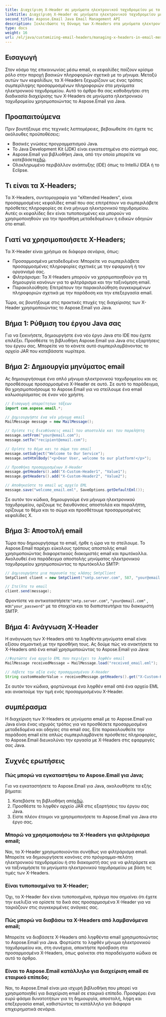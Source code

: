 ```yaml
---
title: Διαχείριση X-Header σε μηνύματα ηλεκτρονικού ταχυδρομείου με το Aspose.Email
linktitle: Διαχείριση X-Header σε μηνύματα ηλεκτρονικού ταχυδρομείου με το Aspose.Email
second_title: Aspose.Email Java Email Management API
description: Ξεκλειδώστε τη δύναμη των X-Headers στα μηνύματα ηλεκτρονικού ταχυδρομείου με το Aspose.Email για Java. Μάθετε να διαχειρίζεστε προσαρμοσμένα μεταδεδομένα και να βελτιώνετε την επεξεργασία email.
type: docs
weight: 16
url: /el/java/customizing-email-headers/managing-x-headers-in-email-messages/
---
```


## Εισαγωγή

Στον κόσμο της επικοινωνίας μέσω email, οι κεφαλίδες παίζουν κρίσιμο ρόλο στην παροχή βασικών πληροφοριών σχετικά με το μήνυμα. Μεταξύ αυτών των κεφαλίδων, τα X-Headers ξεχωρίζουν ως ένας τρόπος συμπερίληψης προσαρμοσμένων πληροφοριών στα μηνύματα ηλεκτρονικού ταχυδρομείου. Αυτό το άρθρο θα σας καθοδηγήσει στη διαδικασία διαχείρισης των X-Headers σε μηνύματα ηλεκτρονικού ταχυδρομείου χρησιμοποιώντας το Aspose.Email για Java.

## Προαπαιτούμενα

Πριν βουτήξουμε στις τεχνικές λεπτομέρειες, βεβαιωθείτε ότι έχετε τις ακόλουθες προϋποθέσεις:

- Βασικές γνώσεις προγραμματισμού Java.
- Το Java Development Kit (JDK) είναι εγκατεστημένο στο σύστημά σας.
-  Aspose.Email για βιβλιοθήκη Java, από την οποία μπορείτε να κατεβάσετε[εδώ](https://releases.aspose.com/email/java/).
- Ολοκληρωμένο περιβάλλον ανάπτυξης (IDE) όπως το IntelliJ IDEA ή το Eclipse.

## Τι είναι τα X-Headers;

Τα X-Headers, συντομογραφία για "eXtended Headers", είναι προσαρμοσμένες κεφαλίδες email που σας επιτρέπουν να συμπεριλάβετε πρόσθετες πληροφορίες σε ένα μήνυμα ηλεκτρονικού ταχυδρομείου. Αυτές οι κεφαλίδες δεν είναι τυποποιημένες και μπορούν να χρησιμοποιηθούν για την προσθήκη μεταδεδομένων ή ειδικών οδηγιών στο email.

## Γιατί να χρησιμοποιήσετε X-Headers;

Τα X-Header είναι χρήσιμα σε διάφορα σενάρια, όπως:

- Προσαρμοσμένα μεταδεδομένα: Μπορείτε να συμπεριλάβετε προσαρμοσμένες πληροφορίες σχετικές με την εφαρμογή ή τον οργανισμό σας.
- Φιλτράρισμα: Τα X-Headers μπορούν να χρησιμοποιηθούν για τη δημιουργία κανόνων για το φιλτράρισμα και την ταξινόμηση email.
- Παρακολούθηση: Επιτρέπουν την παρακολούθηση συγκεκριμένων πληροφοριών σχετικά με την παράδοση και την επεξεργασία email.

Τώρα, ας βουτήξουμε στις πρακτικές πτυχές της διαχείρισης των X-Header χρησιμοποιώντας το Aspose.Email για Java.

## Βήμα 1: Ρύθμιση του έργου Java σας

Για να ξεκινήσετε, δημιουργήστε ένα νέο έργο Java στο IDE που έχετε επιλέξει. Προσθέστε τη βιβλιοθήκη Aspose.Email για Java στις εξαρτήσεις του έργου σας. Μπορείτε να το κάνετε αυτό συμπεριλαμβάνοντας το αρχείο JAR που κατεβάσατε νωρίτερα.

## Βήμα 2: Δημιουργία μηνύματος email

Ας δημιουργήσουμε ένα απλό μήνυμα ηλεκτρονικού ταχυδρομείου και ας προσθέσουμε προσαρμοσμένα X-Header σε αυτό. Σε αυτό το παράδειγμα, θα χρησιμοποιήσουμε το Aspose.Email για να στείλουμε ένα email καλωσορίσματος σε έναν νέο χρήστη.

```java
// Εισαγωγή απαραίτητων τάξεων
import com.aspose.email.*;

// Δημιουργήστε ένα νέο μήνυμα email
MailMessage message = new MailMessage();

// Ορίστε τις διευθύνσεις email του αποστολέα και του παραλήπτη
message.setFrom("your@email.com");
message.setTo("recipient@email.com");

// Ορίστε το θέμα και το σώμα του email
message.setSubject("Welcome to Our Service");
message.setHtmlBody("<p>Dear User, welcome to our platform!</p>");

// Προσθήκη προσαρμοσμένων X-Header
message.getHeaders().add("X-Custom-Header1", "Value1");
message.getHeaders().add("X-Custom-Header2", "Value2");

// Αποθηκεύστε το email ως αρχείο EML
message.save("welcome_email.eml", SaveOptions.getDefaultEml());
```

Σε αυτόν τον κώδικα, δημιουργούμε ένα μήνυμα ηλεκτρονικού ταχυδρομείου, ορίζουμε τις διευθύνσεις αποστολέα και παραλήπτη, ορίζουμε το θέμα και το σώμα και προσθέτουμε προσαρμοσμένες κεφαλίδες X.

## Βήμα 3: Αποστολή email

Τώρα που δημιουργήσαμε το email, ήρθε η ώρα να το στείλουμε. Το Aspose.Email παρέχει εύκολους τρόπους αποστολής email χρησιμοποιώντας διαφορετικούς διακομιστές email και πρωτόκολλα. Ακολουθεί ένα παράδειγμα αποστολής μηνύματος ηλεκτρονικού ταχυδρομείου χρησιμοποιώντας το πρωτόκολλο SMTP:

```java
// Δημιουργήστε μια παρουσία της κλάσης SmtpClient
SmtpClient client = new SmtpClient("smtp.server.com", 587, "your@email.com", "your_password");

// Στείλτε το email
client.send(message);
```

 Φροντίστε να αντικαταστήσετε`"smtp.server.com"`, `"your@email.com"` , και`"your_password"` με τα στοιχεία και τα διαπιστευτήρια του διακομιστή SMTP.

## Βήμα 4: Ανάγνωση X-Header

Η ανάγνωση των X-Headers από τα ληφθέντα μηνύματα email είναι εξίσου σημαντική με την προσθήκη τους. Ας δούμε πώς να ανακτήσετε τα X-Headers από ένα email χρησιμοποιώντας το Aspose.Email για Java:

```java
//Φορτώστε ένα αρχείο EML που περιέχει το ληφθέν email
MailMessage receivedMessage = MailMessage.load("received_email.eml");

// Λάβετε την αξία ενός προσαρμοσμένου X-Header
String customHeaderValue = receivedMessage.getHeaders().get("X-Custom-Header1");
```

Σε αυτόν τον κώδικα, φορτώνουμε ένα ληφθέν email από ένα αρχείο EML και ανακτούμε την τιμή ενός προσαρμοσμένου X-Header.

## συμπέρασμα

Η διαχείριση των X-Headers σε μηνύματα email με το Aspose.Email για Java είναι ένας ισχυρός τρόπος για να προσθέσετε προσαρμοσμένα μεταδεδομένα και οδηγίες στα email σας. Είτε παρακολουθείτε την παράδοση email είτε απλώς συμπεριλαμβάνετε πρόσθετες πληροφορίες, το Aspose.Email διευκολύνει την εργασία με X-Headers στις εφαρμογές σας Java.

## Συχνές ερωτήσεις

### Πώς μπορώ να εγκαταστήσω το Aspose.Email για Java;

Για να εγκαταστήσετε το Aspose.Email για Java, ακολουθήστε τα εξής βήματα:
1.  Κατεβάστε τη βιβλιοθήκη από[εδώ](https://releases.aspose.com/email/java/).
2. Προσθέστε το ληφθέν αρχείο JAR στις εξαρτήσεις του έργου σας Java.
3. Είστε πλέον έτοιμοι να χρησιμοποιήσετε το Aspose.Email για Java στο έργο σας.

### Μπορώ να χρησιμοποιήσω τα X-Headers για φιλτράρισμα email;

Ναι, τα X-Header χρησιμοποιούνται συνήθως για φιλτράρισμα email. Μπορείτε να δημιουργήσετε κανόνες στο πρόγραμμα-πελάτη ηλεκτρονικού ταχυδρομείου ή στο διακομιστή σας για να φιλτράρετε και να ταξινομήσετε τα μηνύματα ηλεκτρονικού ταχυδρομείου με βάση τις τιμές των X-Headers.

### Είναι τυποποιημένα τα X-Header;

Όχι, τα X-Header δεν είναι τυποποιημένα, πράγμα που σημαίνει ότι έχετε την ευελιξία να ορίσετε τα δικά σας προσαρμοσμένα X-Header για να ταιριάζουν στις συγκεκριμένες ανάγκες σας.

### Πώς μπορώ να διαβάσω τα X-Headers από λαμβανόμενα email;

Μπορείτε να διαβάσετε X-Headers από ληφθέντα email χρησιμοποιώντας το Aspose.Email για Java. Φορτώστε το ληφθέν μήνυμα ηλεκτρονικού ταχυδρομείου και, στη συνέχεια, αποκτήστε πρόσβαση στα προσαρμοσμένα X-Headers, όπως φαίνεται στα παραδείγματα κώδικα σε αυτό το άρθρο.

### Είναι το Aspose.Email κατάλληλο για διαχείριση email σε εταιρικό επίπεδο;

Ναι, το Aspose.Email είναι μια ισχυρή βιβλιοθήκη που μπορεί να χρησιμοποιηθεί για διαχείριση email σε εταιρικό επίπεδο. Προσφέρει ένα ευρύ φάσμα δυνατοτήτων για τη δημιουργία, αποστολή, λήψη και επεξεργασία email, καθιστώντας το κατάλληλο για διάφορα επιχειρηματικά σενάρια.